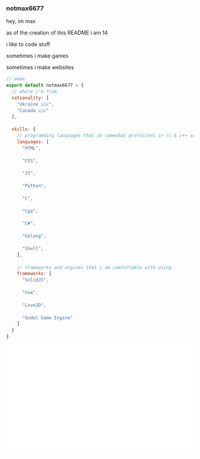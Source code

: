 ### notmax6677

hey, im max

as of the creation of this README i am 14

i like to code stuff

sometimes i make games

sometimes i make websites

```js
// meee
export default notmax6677 = {
  // where i'm from
  nationality: [
    "Ukraine 🇺🇦",
    "Canada 🇨🇦"
  ],

  skills: {
    // programming languages that im somewhat proficient in (c & c++ are still a bit iffy lol)
    languages: [
      "HTML",

      "CSS",

      "JS",

      "Python",

      "C",

      "Cpp",

      "C#",

      "Golang",

      "Shell",
    ],

    // frameworks and engines that i am comfortable with using
    frameworks: [
      "SolidJS",

      "Vue",

      "Love2D",

      "Godot Game Engine"
    ]
  }
}
```

![](https://raw.githubusercontent.com/notmax6677/github-stats/master/generated/overview.svg)
